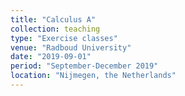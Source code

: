 ```yaml
---
title: "Calculus A"
collection: teaching
type: "Exercise classes"
venue: "Radboud University"
date: "2019-09-01"
period: "September-December 2019"
location: "Nijmegen, the Netherlands"
---
```

